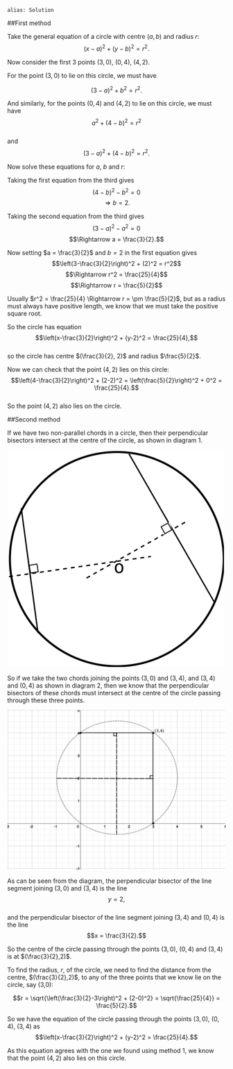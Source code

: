 ````
alias: Solution
````
##First method

Take the general equation of a circle with centre $(a,b)$ and radius $r$:  
$$(x-a)^2 + (y-b)^2 = r^2.$$

Now consider the first 3 points $(3,0)$, $(0,4)$, $(4,2)$.

For the point $(3,0)$ to lie on this circle, we must have

$$(3-a)^2 + b^2 = r^2.$$

And similarly, for the points $(0,4)$ and $(4,2)$ to lie on this circle, we must have  
$$a^2 + (4-b)^2 = r^2$$  
and  
$$(3-a)^2 + (4-b)^2 = r^2.$$  

Now solve these equations for $a$, $b$ and $r$:

Taking the first equation from the third gives  
$$(4-b)^2 - b^2 = 0$$
$$\Rightarrow b = 2.$$  

Taking the second equation from the third gives  
$$(3-a)^2 - a^2 = 0$$
$$\Rightarrow a = \frac{3}{2}.$$

Now setting $a = \frac{3}{2}$ and $b = 2$ in the first equation gives
$$\left(3-\frac{3}{2}\right)^2 + (2)^2 = r^2$$ 
$$\Rightarrow r^2 = \frac{25}{4}$$
$$\Rightarrow r = \frac{5}{2}$$  

<div class="chalk span4 pull-right">
Usually $r^2 = \frac{25}{4} \Rightarrow r = \pm \frac{5}{2}$, but as a radius must always have positive length, we know that we must take the positive square root.
</div>

So the circle has equation  
$$\left(x-\frac{3}{2}\right)^2 + (y-2)^2 = \frac{25}{4},$$  
so the circle has centre $(\frac{3}{2}, 2)$ and radius $\frac{5}{2}$.  

Now we can check that the point $(4,2)$ lies on this circle:  
$$\left(4-\frac{3}{2}\right)^2 + (2-2)^2 = \left(\frac{5}{2}\right)^2 + 0^2 = \frac{25}{4}.$$  
So the point $(4,2)$ also lies on the circle.


##Second method

<div class="chalk">
If we have two non-parallel chords in a circle, then their perpendicular bisectors intersect at the centre of the circle, as shown in diagram 1.

![Diagram1](diagram1.png)
</div>

So if we take the two chords joining the points $(3,0)$ and $(3,4)$, and $(3,4)$ and $(0,4)$ as shown in diagram 2, then we know that the perpendicular bisectors of these chords must intersect at the centre of the circle passing through these three points.  

![Diagram2](diagram2.png)  

As can be seen from the diagram, the perpendicular bisector of the line segment joining $(3,0)$ and $(3,4)$ is the line  
$$y = 2,$$  
and the perpendicular bisector of the line segment joining $(3,4)$ and $(0,4)$ is the line  
$$x = \frac{3}{2}.$$  

So the centre of the circle passing through the points $(3,0)$, $(0,4)$ and $(3,4)$ is at $(\frac{3}{2},2)$.

To find the radius, $r$, of the circle, we need to find the distance from the centre, $(\frac{3}{2},2)$, to any of the three points that we know lie on the circle, say (3,0):  

$$r = \sqrt{\left(\frac{3}{2}-3\right)^2 + (2-0)^2} = \sqrt{\frac{25}{4}} = \frac{5}{2}.$$  

So we have the equation of the circle passing through the points $(3,0)$, $(0,4)$, $(3,4)$ as  
$$\left(x-\frac{3}{2}\right)^2 + (y-2)^2 = \frac{25}{4}.$$  

As this equation agrees with the one we found using method 1, we know that the point $(4,2)$ also lies on this circle.
